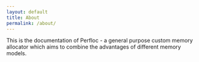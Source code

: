 ```yaml
---
layout: default
title: About
permalink: /about/
---
```


This is the documentation of Perfloc - a general purpose custom memory allocator which aims to combine the advantages of different memory models.